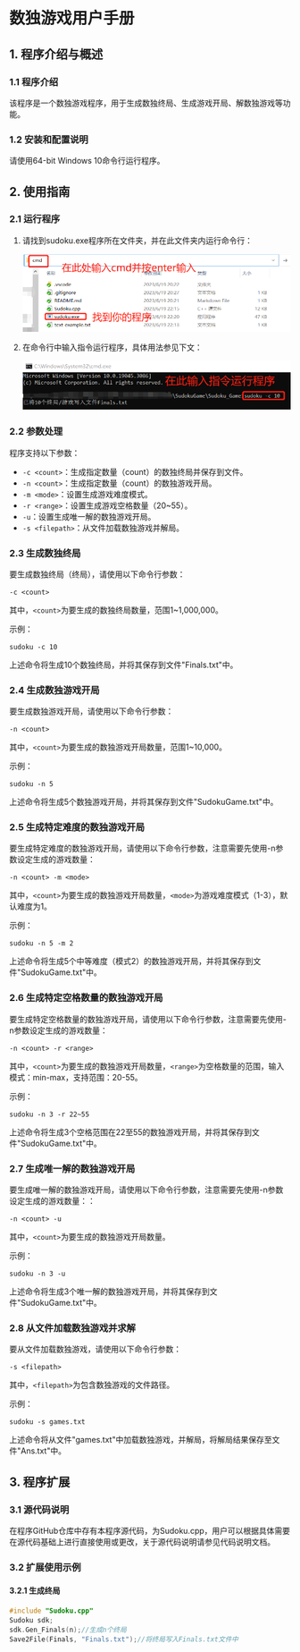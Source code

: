 # 数独游戏用户手册

## 1. 程序介绍与概述

### 1.1 程序介绍

该程序是一个数独游戏程序，用于生成数独终局、生成游戏开局、解数独游戏等功能。

### 1.2 安装和配置说明

请使用64-bit Windows 10命令行运行程序。

## 2. 使用指南

### 2.1 运行程序

 1. 请找到sudoku.exe程序所在文件夹，并在此文件夹内运行命令行：

    ![image-20230619222219089](./manual-pic/image-1.png)

 2. 在命令行中输入指令运行程序，具体用法参见下文：

    ![image-20230619222700751](./manual-pic/image-2.png)

### 2.2 参数处理

程序支持以下参数：

- `-c <count>`：生成指定数量（count）的数独终局并保存到文件。
- `-n <count>`：生成指定数量（count）的数独游戏开局。
- `-m <mode>`：设置生成游戏难度模式。
- `-r <range>`：设置生成游戏空格数量（20~55）。
- `-u`：设置生成唯一解的数独游戏开局。
- `-s <filepath>`：从文件加载数独游戏并解局。

### 2.3 生成数独终局

要生成数独终局（终局），请使用以下命令行参数：

```
-c <count>
```

其中，`<count>`为要生成的数独终局数量，范围1~1,000,000。

示例：

```
sudoku -c 10
```

上述命令将生成10个数独终局，并将其保存到文件"Finals.txt"中。

### 2.4 生成数独游戏开局

要生成数独游戏开局，请使用以下命令行参数：

```
-n <count>
```

其中，`<count>`为要生成的数独游戏开局数量，范围1~10,000。

示例：

```
sudoku -n 5
```

上述命令将生成5个数独游戏开局，并将其保存到文件"SudokuGame.txt"中。

### 2.5 生成特定难度的数独游戏开局

要生成特定难度的数独游戏开局，请使用以下命令行参数，注意需要先使用-n参数设定生成的游戏数量：

```
-n <count> -m <mode>
```

其中，`<count>`为要生成的数独游戏开局数量，`<mode>`为游戏难度模式（1-3），默认难度为1。

示例：

```
sudoku -n 5 -m 2
```

上述命令将生成5个中等难度（模式2）的数独游戏开局，并将其保存到文件"SudokuGame.txt"中。

### 2.6 生成特定空格数量的数独游戏开局

要生成特定空格数量的数独游戏开局，请使用以下命令行参数，注意需要先使用-n参数设定生成的游戏数量：

```
-n <count> -r <range>
```

其中，`<count>`为要生成的数独游戏开局数量，`<range>`为空格数量的范围，输入模式：min-max，支持范围：20-55。

示例：

```
sudoku -n 3 -r 22~55
```

上述命令将生成3个空格范围在22至55的数独游戏开局，并将其保存到文件"SudokuGame.txt"中。

### 2.7 生成唯一解的数独游戏开局

要生成唯一解的数独游戏开局，请使用以下命令行参数，注意需要先使用-n参数设定生成的游戏数量：：

```
-n <count> -u
```

其中，`<count>`为要生成的数独游戏开局数量。

示例：

```
sudoku -n 3 -u
```

上述命令将生成3个唯一解的数独游戏开局，并将其保存到文件"SudokuGame.txt"中。

### 2.8 从文件加载数独游戏并求解

要从文件加载数独游戏，请使用以下命令行参数：

```
-s <filepath>
```

其中，`<filepath>`为包含数独游戏的文件路径。

示例：

```
sudoku -s games.txt
```

上述命令将从文件"games.txt"中加载数独游戏，并解局，将解局结果保存至文件"Ans.txt"中。

## 3. 程序扩展

### 3.1 源代码说明

在程序GitHub仓库中存有本程序源代码，为Sudoku.cpp，用户可以根据具体需要在源代码基础上进行直接使用或更改，关于源代码说明请参见代码说明文档。

### 3.2 扩展使用示例

#### 3.2.1 生成终局

```c++
#include "Sudoku.cpp"
Sudoku sdk;
sdk.Gen_Finals(n);//生成n个终局
Save2File(Finals, "Finals.txt");//将终局写入Finals.txt文件中
```

